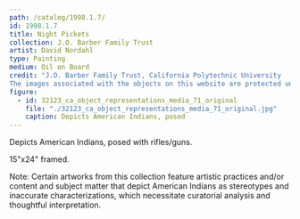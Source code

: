 ```yaml
---
path: /catalog/1998.1.7/
id: 1998.1.7
title: Night Pickets
collection: J.O. Barber Family Trust
artist: David Nordahl
type: Painting
medium: Oil on Board 
credit: "J.O. Barber Family Trust, California Polytechnic University
The images associated with the objects on this website are protected under United States copyright laws. We are pleased to share these materials as an educational resource for the public for non-commercial, educational and personal use only, or for fair use as defined by law."
figure:
  - id: 32123_ca_object_representations_media_71_original
    file: "./32123_ca_object_representations_media_71_original.jpg"
    caption: Depicts American Indians, posed 
---
```

Depicts American Indians, posed with rifles/guns. 

15"x24"
framed. 

Note: Certain artworks from this collection feature artistic practices and/or content and subject matter that depict American Indians as stereotypes and inaccurate characterizations, which necessitate curatorial analysis and thoughtful interpretation.

